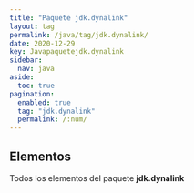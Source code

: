 ```yaml
---
title: "Paquete jdk.dynalink"
layout: tag
permalink: /java/tag/jdk.dynalink/
date: 2020-12-29
key: Javapaquetejdk.dynalink
sidebar: 
  nav: java
aside: 
  toc: true
pagination: 
  enabled: true
  tag: "jdk.dynalink"
  permalink: /:num/
---
```


<h2>Elementos</h2>
Todos los elementos del paquete <strong>jdk.dynalink</strong>
